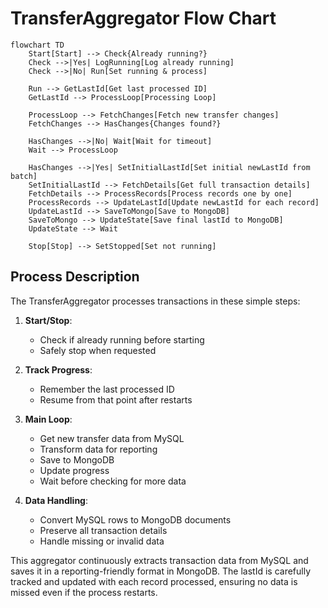 # TransferAggregator Flow Chart

```mermaid
flowchart TD
    Start[Start] --> Check{Already running?}
    Check -->|Yes| LogRunning[Log already running]
    Check -->|No| Run[Set running & process]
    
    Run --> GetLastId[Get last processed ID]
    GetLastId --> ProcessLoop[Processing Loop]
    
    ProcessLoop --> FetchChanges[Fetch new transfer changes]
    FetchChanges --> HasChanges{Changes found?}
    
    HasChanges -->|No| Wait[Wait for timeout]
    Wait --> ProcessLoop
    
    HasChanges -->|Yes| SetInitialLastId[Set initial newLastId from batch]
    SetInitialLastId --> FetchDetails[Get full transaction details]
    FetchDetails --> ProcessRecords[Process records one by one]
    ProcessRecords --> UpdateLastId[Update newLastId for each record]
    UpdateLastId --> SaveToMongo[Save to MongoDB]
    SaveToMongo --> UpdateState[Save final lastId to MongoDB]
    UpdateState --> Wait
    
    Stop[Stop] --> SetStopped[Set not running]
```

## Process Description

The TransferAggregator processes transactions in these simple steps:

1. **Start/Stop**:
   - Check if already running before starting
   - Safely stop when requested

2. **Track Progress**:
   - Remember the last processed ID
   - Resume from that point after restarts

3. **Main Loop**:
   - Get new transfer data from MySQL
   - Transform data for reporting
   - Save to MongoDB
   - Update progress
   - Wait before checking for more data

4. **Data Handling**:
   - Convert MySQL rows to MongoDB documents
   - Preserve all transaction details
   - Handle missing or invalid data

This aggregator continuously extracts transaction data from MySQL and saves it in a reporting-friendly format in MongoDB. The lastId is carefully tracked and updated with each record processed, ensuring no data is missed even if the process restarts.
